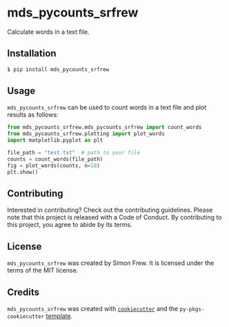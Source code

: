 # mds_pycounts_srfrew

Calculate words in a text file.

## Installation

```bash
$ pip install mds_pycounts_srfrew
```

## Usage

`mds_pycounts_srfrew` can be used to count words in a text file and plot results
as follows:

```python
from mds_pycounts_srfrew.mds_pycounts_srfrew import count_words
from mds_pycounts_srfrew.plotting import plot_words
import matplotlib.pyplot as plt

file_path = "test.txt"  # path to your file
counts = count_words(file_path)
fig = plot_words(counts, n=10)
plt.show()
```

## Contributing

Interested in contributing? Check out the contributing guidelines. Please note that this project is released with a Code of Conduct. By contributing to this project, you agree to abide by its terms.

## License

`mds_pycounts_srfrew` was created by Simon Frew. It is licensed under the terms of the MIT license.

## Credits

`mds_pycounts_srfrew` was created with [`cookiecutter`](https://cookiecutter.readthedocs.io/en/latest/) and the `py-pkgs-cookiecutter` [template](https://github.com/py-pkgs/py-pkgs-cookiecutter).
